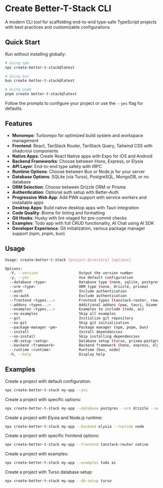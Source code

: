 # Create Better-T-Stack CLI

A modern CLI tool for scaffolding end-to-end type-safe TypeScript projects with best practices and customizable configurations

## Quick Start

Run without installing globally:

```bash
# Using npm
npx create-better-t-stack@latest

# Using bun
bun create better-t-stack@latest

# Using pnpm
pnpm create better-t-stack@latest
```

Follow the prompts to configure your project or use the `--yes` flag for defaults.

## Features

- **Monorepo**: Turborepo for optimized build system and workspace management
- **Frontend**: React, TanStack Router, TanStack Query, Tailwind CSS with shadcn/ui components
- **Native Apps**: Create React Native apps with Expo for iOS and Android
- **Backend Frameworks**: Choose between Hono, Express, or Elysia
- **API Layer**: End-to-end type safety with tRPC
- **Runtime Options**: Choose between Bun or Node.js for your server
- **Database Options**: SQLite (via Turso), PostgreSQL, MongoDB, or no database
- **ORM Selection**: Choose between Drizzle ORM or Prisma
- **Authentication**: Optional auth setup with Better-Auth
- **Progressive Web App**: Add PWA support with service workers and installable apps
- **Desktop Apps**: Build native desktop apps with Tauri integration
- **Code Quality**: Biome for linting and formatting
- **Git Hooks**: Husky with lint-staged for pre-commit checks
- **Examples**: Todo app with full CRUD functionality, AI Chat using AI SDK
- **Developer Experience**: Git initialization, various package manager support (npm, pnpm, bun)

## Usage

```bash
Usage: create-better-t-stack [project-directory] [options]

Options:
  -V, --version                   Output the version number
  -y, --yes                       Use default configuration
  --database <type>               Database type (none, sqlite, postgres, mongodb)
  --orm <type>                    ORM type (none, drizzle, prisma)
  --auth                          Include authentication
  --no-auth                       Exclude authentication
  --frontend <types...>           Frontend types (tanstack-router, react-router, tanstack-start, native, none)
  --addons <types...>             Additional addons (pwa, tauri, biome, husky, none)
  --examples <types...>           Examples to include (todo, ai)
  --no-examples                   Skip all examples
  --git                           Initialize git repository
  --no-git                        Skip git initialization
  --package-manager <pm>          Package manager (npm, pnpm, bun)
  --install                       Install dependencies
  --no-install                    Skip installing dependencies
  --db-setup <setup>              Database setup (turso, prisma-postgres, mongodb-atlas, none)
  --backend <framework>           Backend framework (hono, express, elysia)
  --runtime <runtime>             Runtime (bun, node)
  -h, --help                      Display help
```

## Examples

Create a project with default configuration:
```bash
npx create-better-t-stack my-app --yes
```

Create a project with specific options:
```bash
npx create-better-t-stack my-app --database postgres --orm drizzle --auth --addons pwa biome
```

Create a project with Elysia and Node.js runtime:
```bash
npx create-better-t-stack my-app --backend elysia --runtime node
```

Create a project with specific frontend options:
```bash
npx create-better-t-stack my-app --frontend tanstack-router native
```

Create a project with examples:
```bash
npx create-better-t-stack my-app --examples todo ai
```

Create a project with Turso database setup:
```bash
npx create-better-t-stack my-app --db-setup turso
```
